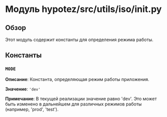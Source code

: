 # Модуль hypotez/src/utils/iso/__init__.py

## Обзор

Этот модуль содержит константы для определения режима работы.

## Константы

### `MODE`

**Описание**: Константа, определяющая режим работы приложения.

**Значение**:  `'dev'`

**Примечание**: В текущей реализации значение равно 'dev'.  Это может быть изменено в дальнейшем для различных режимов работы (например, 'prod', 'test').